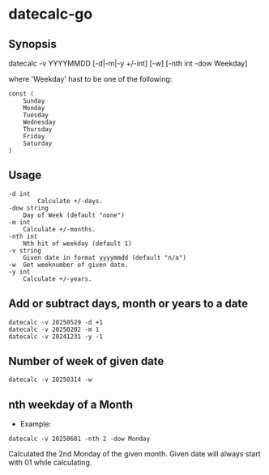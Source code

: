 # datecalc-go

## Synopsis


datecalc -v YYYYMMDD [-d|-m|-y +/-int] [-w] [-nth int -dow Weekday]

where 'Weekday' hast to be one of the following:

~~~
const (
	Sunday
	Monday
	Tuesday
	Wednesday
	Thursday
	Friday
	Saturday
)
~~~

## Usage

~~~
-d int
    	Calculate +/-days.
-dow string
    Day of Week (default "none")
-m int
    Calculate +/-months.
-nth int
    Nth hit of weekday (default 1)
-v string
    Given date in format yyyymmdd (default "n/a")
-w	Get weeknumber of given date.
-y int
    Calculate +/-years.
~~~

## Add or subtract days, month or years to a date

~~~
datecalc -v 20250529 -d +1
datecalc -v 20250202 -m 1
datecalc -v 20241231 -y -1
~~~

## Number of week of given date

~~~
datecalc -v 20250314 -w
~~~

## nth weekday of a Month

* Example:

~~~
datecalc -v 20250601 -nth 2 -dow Monday
~~~

Calculated the 2nd Monday of the given month. Given date will always start with 01 while calculating.

 